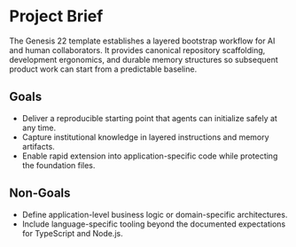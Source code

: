 # Project Brief

The Genesis 22 template establishes a layered bootstrap workflow for AI and human collaborators. It provides canonical repository scaffolding, development ergonomics, and durable memory structures so subsequent product work can start from a predictable baseline.

## Goals
- Deliver a reproducible starting point that agents can initialize safely at any time.
- Capture institutional knowledge in layered instructions and memory artifacts.
- Enable rapid extension into application-specific code while protecting the foundation files.

## Non-Goals
- Define application-level business logic or domain-specific architectures.
- Include language-specific tooling beyond the documented expectations for TypeScript and Node.js.
